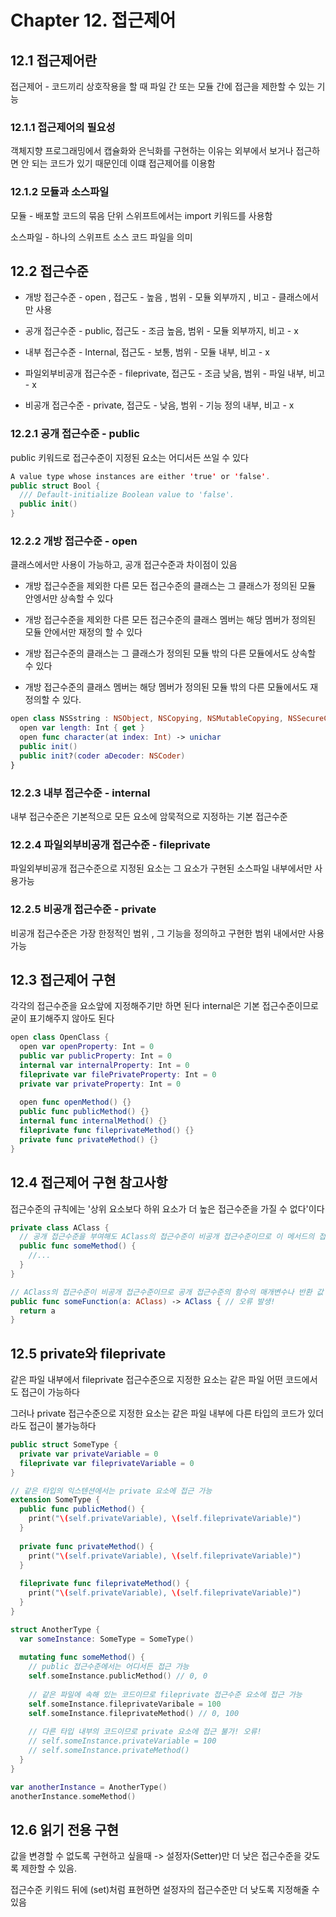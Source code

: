 <h1>Chapter 12. 접근제어</h1>

<h2>12.1 접근제어란</h2>

접근제어 - 코드끼리 상호작용을 할 때 파일 간 또는 모듈 간에 접근을 제한할 수 있는 기능

<h3>12.1.1 접근제어의 필요성</h3>

객체지향 프로그래밍에서 캡슐화와 은닉화를 구현하는 이유는 외부에서 보거나 접근하면 안 되는 코드가 있기 때문인데 이떄 접근제어를 이용함

<h3>12.1.2 모듈과 소스파일</h3>

모듈 - 배포할 코드의 묶음 단위 스위프트에서는 import 키워드를 사용함

소스파일 - 하나의 스위프트 소스 코드 파일을 의미

<h2>12.2 접근수준</h2>

* 개방 접근수준 - open , 접근도 - 높음 , 범위 - 모듈 외부까지 , 비고 - 클래스에서만 사용

* 공개 접근수준 - public, 접근도 - 조금 높음, 범위 - 모듈 외부까지, 비고 - x

* 내부 접근수준 - Internal, 접근도 - 보통, 범위 - 모듈 내부, 비고 - x

* 파일외부비공개 접근수준 - fileprivate, 접근도 - 조금 낮음, 범위 - 파일 내부, 비고 - x

* 비공개 접근수준 - private, 접근도 - 낮음, 범위 - 기능 정의 내부, 비고 - x

<h3>12.2.1 공개 접근수준 - public</h3>

public 키워드로 접근수준이 지정된 요소는 어디서든 쓰일 수 있다

```swift
A value type whose instances are either 'true' or 'false'.
public struct Bool {
  /// Default-initialize Boolean value to 'false'.
  public init()
}
```

<h3>12.2.2 개방 접근수준 - open</h3>

클래스에서만 사용이 가능하고, 공개 접근수준과 차이점이 있음

* 개방 접근수준을 제외한 다른 모든 접근수준의 클래스는 그 클래스가 정의된 모듈 안엥서만 상속할 수 있다

* 개방 접근수준을 제외한 다른 모든 접근수준의 클래스 멤버는 해당 멤버가 정의된 모듈 안에서만 재정의 할 수 있다

* 개방 접근수준의 클래스는 그 클래스가 정의된 모듈 밖의 다른 모듈에서도 상속할 수 있다

* 개방 접근수준의 클래스 멤버는 해당 멤버가 정의된 모듈 밖의 다른 모듈에서도 재정의할 수 있다.

```swift
open class NSSstring : NSObject, NSCopying, NSMutableCopying, NSSecureCoding {
  open var length: Int { get }
  open func character(at index: Int) -> unichar
  public init()
  public init?(coder aDecoder: NSCoder)
}
```

<h3>12.2.3 내부 접근수준 - internal</h3>

내부 접근수준은 기본적으로 모든 요소에 암묵적으로 지정하는 기본 접근수준

<h3>12.2.4 파일외부비공개 접근수준 - fileprivate</h3>

파일외부비공개 접근수준으로 지정된 요소는 그 요소가 구현된 소스파일 내부에서만 사용가능

<h3>12.2.5 비공개 접근수준 - private</h3>

비공개 접근수준은 가장 한정적인 범위 , 그 기능을 정의하고 구현한 범위 내에서만 사용가능

<h2>12.3 접근제어 구현</h2>

각각의 접근수준을 요소앞에 지정해주기만 하면 된다 internal은 기본 접근수준이므로 굳이 표기해주지 않아도 된다

```swift
open class OpenClass {
  open var openProperty: Int = 0
  public var publicProperty: Int = 0
  internal var internalProperty: Int = 0
  fileprivate var filePrivateProperty: Int = 0
  private var privateProperty: Int = 0
  
  open func openMethod() {}
  public func publicMethod() {}
  internal func internalMethod() {}
  fileprivate func fileprivateMethod() {}
  private func privateMethod() {}
}
```

<h2>12.4 접근제어 구현 참고사항</h2>

접근수준의 규칙에는 '상위 요소보다 하위 요소가 더 높은 접근수준을 가질 수 없다'이다

```swift
private class AClass {
  // 공개 접근수준을 부여해도 AClass의 접근수준이 비공개 접근수준이므로 이 메서드의 접근수준도 비공개 접근수준으로 취급된다
  public func someMethod() {
    //...
  }
}

// AClass의 접근수준이 비공개 접근수준이므로 공개 접근수준의 함수의 매개변수나 반환 값 타입으로 사용할 수 없다
public func someFunction(a: AClass) -> AClass { // 오류 발생!
  return a
}
```

<h2>12.5 private와 fileprivate</h2>

같은 파일 내부에서 fileprivate 접근수준으로 지정한 요소는 같은 파일 어떤 코드에서도 접근이 가능하다 

그러나 private 접근수준으로 지정한 요소는 같은 파일 내부에 다른 타입의 코드가 있더라도 접근이 불가능하다

```swift
public struct SomeType {
  private var privateVariable = 0
  fileprivate var fileprivateVariable = 0
}

// 같은 타입의 익스텐션에서는 private 요소에 접근 가능
extension SomeType {
  public func publicMethod() {
    print("\(self.privateVariable), \(self.fileprivateVariable)")
  }
  
  private func privateMethod() {
    print("\(self.privateVariable), \(self.fileprivateVariable)")
  }
  
  fileprivate func fileprivateMethod() {
    print("\(self.privateVariable), \(self.fileprivateVariable)")
  }
}

struct AnotherType {
  var someInstance: SomeType = SomeType()
  
  mutating func someMethod() {
    // public 접근수준에서는 어디서든 접근 가능
    self.someInstance.publicMethod() // 0, 0
    
    // 같은 파일에 속해 있는 코드이므로 fileprivate 접근수준 요소에 접근 가능
    self.someInstance.fileprivateVaribale = 100
    self.someInstance.fileprivateMethod() // 0, 100
    
    // 다른 타입 내부의 코드이므로 private 요소에 접근 불가! 오류!
    // self.someInstance.privateVariable = 100
    // self.someInstance.privateMethod()
  }
}

var anotherInstance = AnotherType()
anotherInstance.someMethod()
```
<h2>12.6 읽기 전용 구현</h2>

값을 변경할 수 없도록 구현하고 싶을때 -> 설정자(Setter)만 더 낮은 접근수준을 갖도록 제한할 수 있음. 

접근수준 키워드 뒤에 (set)처럼 표현하면 설정자의 접근수준만 더 낮도록 지정해줄 수 있음
